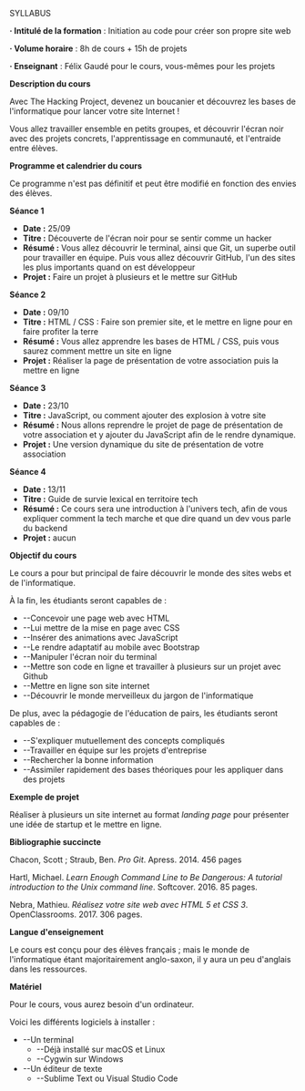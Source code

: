 SYLLABUS



**· Intitulé de la formation** : Initiation au code pour créer son propre site web

**· Volume horaire** : 8h de cours + 15h de projets

**· Enseignant** : Félix Gaudé pour le cours, vous-mêmes pour les projets



**Description du cours**

Avec The Hacking Project, devenez un boucanier et découvrez les bases de l&#39;informatique pour lancer votre site Internet !

Vous allez travailler ensemble en petits groupes, et découvrir l&#39;écran noir avec des projets concrets, l&#39;apprentissage en communauté, et l&#39;entraide entre élèves.

**Programme et calendrier du cours**

Ce programme n&#39;est pas définitif et peut être modifié en fonction des envies des élèves.

**Séance 1**

- **Date :** 25/09
- **Titre :** Découverte de l&#39;écran noir pour se sentir comme un hacker
- **Résumé :** Vous allez découvrir le terminal, ainsi que Git, un superbe outil pour travailler en équipe. Puis vous allez découvrir GitHub, l&#39;un des sites les plus importants quand on est développeur
- **Projet :** Faire un projet à plusieurs et le mettre sur GitHub

**Séance 2**

- **Date :** 09/10
- **Titre :** HTML / CSS : Faire son premier site, et le mettre en ligne pour en faire profiter la terre
- **Résumé :** Vous allez apprendre les bases de HTML / CSS, puis vous saurez comment mettre un site en ligne
- **Projet :** Réaliser la page de présentation de votre association puis la mettre en ligne

**Séance 3**

- **Date :** 23/10
- **Titre :** JavaScript, ou comment ajouter des explosion à votre site
- **Résumé :** Nous allons reprendre le projet de page de présentation de votre association et y ajouter du JavaScript afin de le rendre dynamique.
- **Projet :** Une version dynamique du site de présentation de votre association



**Séance 4**

- **Date :** 13/11
- **Titre :** Guide de survie lexical en territoire tech
- **Résumé :** Ce cours sera une introduction à l&#39;univers tech, afin de vous expliquer comment la tech marche et que dire quand un dev vous parle du backend
- **Projet :** aucun



**Objectif du cours**

Le cours a pour but principal de faire découvrir le monde des sites webs et de l&#39;informatique.

À la fin, les étudiants seront capables de :

- --Concevoir une page web avec HTML
- --Lui mettre de la mise en page avec CSS
- --Insérer des animations avec JavaScript
- --Le rendre adaptatif au mobile avec Bootstrap
- --Manipuler l&#39;écran noir du terminal
- --Mettre son code en ligne et travailler à plusieurs sur un projet avec Github
- --Mettre en ligne son site internet
- --Découvrir le monde merveilleux du jargon de l&#39;informatique

De plus, avec la pédagogie de l&#39;éducation de pairs, les étudiants seront capables de :

- --S&#39;expliquer mutuellement des concepts compliqués
- --Travailler en équipe sur les projets d&#39;entreprise
- --Rechercher la bonne information
- --Assimiler rapidement des bases théoriques pour les appliquer dans des projets



**Exemple de projet**

Réaliser à plusieurs un site internet au format _landing page_ pour présenter une idée de startup et le mettre en ligne.



**Bibliographie succincte**

Chacon, Scott ; Straub, Ben. _Pro Git_. Apress. 2014. 456 pages

Hartl, Michael. _Learn Enough Command Line to Be Dangerous: A tutorial introduction to the Unix command line_. Softcover. 2016. 85 pages.

Nebra, Mathieu. _Réalisez votre site web avec HTML 5 et CSS 3_. OpenClassrooms. 2017. 306 pages.



**Langue d&#39;enseignement**

Le cours est conçu pour des élèves français ; mais le monde de l&#39;informatique étant majoritairement anglo-saxon, il y aura un peu d&#39;anglais dans les ressources.

**Matériel**

Pour le cours, vous aurez besoin d&#39;un ordinateur.

Voici les différents logiciels à installer :

- --Un terminal
  - --Déjà installé sur macOS et Linux
  - --Cygwin sur Windows
- --Un éditeur de texte
  - --Sublime Text ou Visual Studio Code